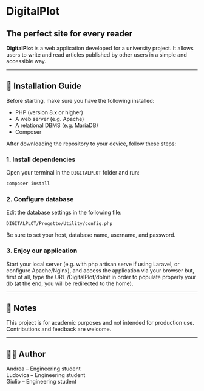 # DigitalPlot

## The perfect site for every reader

**DigitalPlot** is a web application developed for a university project. It allows users to write and read articles published by other users in a simple and accessible way.

---

## 🚀 Installation Guide

Before starting, make sure you have the following installed:

- PHP (version 8.x or higher)
- A web server (e.g. Apache)
- A relational DBMS (e.g. MariaDB)
- Composer

After downloading the repository to your device, follow these steps:

### 1. Install dependencies

Open your terminal in the `DIGITALPLOT` folder and run:

```bash
composer install
```
### 2. Configure database

Edit the database settings in the following file:
```
DIGITALPLOT/Progetto/Utility/config.php
```
Be sure to set your host, database name, username, and password.<br>

### 3. Enjoy our application

Start your local server (e.g. with php artisan serve if using Laravel, or configure Apache/Nginx), and access the application via your browser but, first of all, type the URL /DigitalPlot/dbInit in order to populate properly your db (at the end, you will be redirected to the home).

---

## 📝 Notes

This project is for academic purposes and not intended for production use.
Contributions and feedback are welcome.

---

## 👨‍💻 Author

Andrea – Engineering student <br>
Ludovica – Engineering student <br>
Giulio – Engineering student
